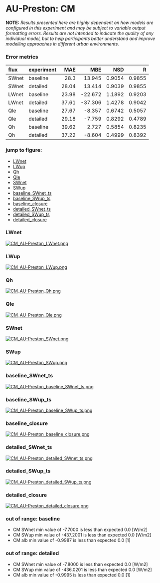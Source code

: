 # AU-Preston: CM

**NOTE:** *Results presented here are highly dependent on how models are configured in this experiment and may be subject to variable output formatting errors. Results are not intended to indicate the quality of any individual model, but to help participants better understand and improve modelling approaches in different urban environments.*

### Error metrics

| flux   | experiment   |   MAE |     MBE |    NSD |      R |
|:-------|:-------------|------:|--------:|-------:|-------:|
| SWnet  | baseline     | 28.3  |  13.945 | 0.9054 | 0.9855 |
| SWnet  | detailed     | 28.04 |  13.414 | 0.9039 | 0.9855 |
| LWnet  | baseline     | 23.98 | -22.672 | 1.1892 | 0.9203 |
| LWnet  | detailed     | 37.61 | -37.306 | 1.4278 | 0.9042 |
| Qle    | baseline     | 27.67 |  -8.357 | 0.6742 | 0.5057 |
| Qle    | detailed     | 29.18 |  -7.759 | 0.8292 | 0.4789 |
| Qh     | baseline     | 39.62 |   2.727 | 0.5854 | 0.8235 |
| Qh     | detailed     | 37.22 |  -8.604 | 0.4999 | 0.8392 |

### jump to figure:
 - [LWnet](#lwnet)
 - [LWup](#lwup)
 - [Qh](#qh)
 - [Qle](#qle)
 - [SWnet](#swnet)
 - [SWup](#swup)
 - [baseline_SWnet_ts](#baseline_swnet_ts)
 - [baseline_SWup_ts](#baseline_swup_ts)
 - [baseline_closure](#baseline_closure)
 - [detailed_SWnet_ts](#detailed_swnet_ts)
 - [detailed_SWup_ts](#detailed_swup_ts)
 - [detailed_closure](#detailed_closure)

### <a name="lwnet"></a>LWnet
[![CM_AU-Preston_LWnet.png](CM_AU-Preston_LWnet.png)](CM_AU-Preston_LWnet.png)

### <a name="lwup"></a>LWup
[![CM_AU-Preston_LWup.png](CM_AU-Preston_LWup.png)](CM_AU-Preston_LWup.png)

### <a name="qh"></a>Qh
[![CM_AU-Preston_Qh.png](CM_AU-Preston_Qh.png)](CM_AU-Preston_Qh.png)

### <a name="qle"></a>Qle
[![CM_AU-Preston_Qle.png](CM_AU-Preston_Qle.png)](CM_AU-Preston_Qle.png)

### <a name="swnet"></a>SWnet
[![CM_AU-Preston_SWnet.png](CM_AU-Preston_SWnet.png)](CM_AU-Preston_SWnet.png)

### <a name="swup"></a>SWup
[![CM_AU-Preston_SWup.png](CM_AU-Preston_SWup.png)](CM_AU-Preston_SWup.png)

### <a name="baseline_swnet_ts"></a>baseline_SWnet_ts
[![CM_AU-Preston_baseline_SWnet_ts.png](CM_AU-Preston_baseline_SWnet_ts.png)](CM_AU-Preston_baseline_SWnet_ts.png)

### <a name="baseline_swup_ts"></a>baseline_SWup_ts
[![CM_AU-Preston_baseline_SWup_ts.png](CM_AU-Preston_baseline_SWup_ts.png)](CM_AU-Preston_baseline_SWup_ts.png)

### <a name="baseline_closure"></a>baseline_closure
[![CM_AU-Preston_baseline_closure.png](CM_AU-Preston_baseline_closure.png)](CM_AU-Preston_baseline_closure.png)

### <a name="detailed_swnet_ts"></a>detailed_SWnet_ts
[![CM_AU-Preston_detailed_SWnet_ts.png](CM_AU-Preston_detailed_SWnet_ts.png)](CM_AU-Preston_detailed_SWnet_ts.png)

### <a name="detailed_swup_ts"></a>detailed_SWup_ts
[![CM_AU-Preston_detailed_SWup_ts.png](CM_AU-Preston_detailed_SWup_ts.png)](CM_AU-Preston_detailed_SWup_ts.png)

### <a name="detailed_closure"></a>detailed_closure
[![CM_AU-Preston_detailed_closure.png](CM_AU-Preston_detailed_closure.png)](CM_AU-Preston_detailed_closure.png)

### out of range: baseline

 - CM SWnet min value of -7.7000 is less than expected 0.0 [W/m2]
 - CM SWup min value of -437.2001 is less than expected 0.0 [W/m2]
 - CM alb min value of -0.9987 is less than expected 0.0 [1]

### out of range: detailed

 - CM SWnet min value of -7.8000 is less than expected 0.0 [W/m2]
 - CM SWup min value of -436.0201 is less than expected 0.0 [W/m2]
 - CM alb min value of -0.9995 is less than expected 0.0 [1]


